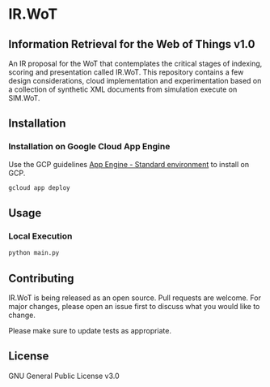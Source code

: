 # IR.WoT 
## Information Retrieval for the Web of Things v1.0

An IR proposal for the WoT that contemplates the critical stages of indexing, scoring and presentation called IR.WoT. This repository contains a few design considerations, cloud implementation and experimentation based on a collection of synthetic XML documents from simulation execute on SIM.WoT.

## Installation

### Installation on Google Cloud App Engine

Use the GCP guidelines [App Engine - Standard environment](https://cloud.google.com/appengine/docs/python) to install on GCP.

```bash
gcloud app deploy
```

## Usage

### Local Execution 
```python
python main.py

```

## Contributing

IR.WoT is being released as an open source. Pull requests are welcome. For major changes, please open an issue first
to discuss what you would like to change.

Please make sure to update tests as appropriate.

## License

GNU General Public License v3.0
